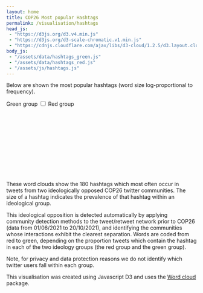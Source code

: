 ```yaml
---
layout: home
title: COP26 Most popular Hashtags
permalink: /visualisation/hashtags
head_js:
 - "https://d3js.org/d3.v4.min.js"
 - "https://d3js.org/d3-scale-chromatic.v1.min.js"
 - "https://cdnjs.cloudflare.com/ajax/libs/d3-cloud/1.2.5/d3.layout.cloud.js"
body_js:
 - "/assets/data/hashtags_green.js"
 - "/assets/data/hashtags_red.js"
 - "/assets/js/hashtags.js"
---
```


Below are shown the most popular hashtags (word size log-proportional to frequency).

<div class="toggle">
  <span class="green">Green group</span>
  <label class="switch"><input type="checkbox" onclick="Redraw(this)"><span class="slider"></span></label>
  <span class="red">Red group</span>
</div>

<svg id="redCloud" style="display: none">
</svg>
<svg id="greenCloud">
</svg>

<p>&nbsp;</p>
<p class="small">These word clouds show the 180 hashtags which most often occur in tweets from two ideologically opposed COP26 twitter communities. The size of a hashtag indicates the prevalence of that hashtag within an ideological group.</p>
<p class="small">This ideological opposition is detected automatically by applying community detection methods to the tweet/retweet network prior to COP26 (data from 01/06/2021 to 20/10/2021), and identifying the communities whose interactions exhibit the clearest separation.  Words are coded from red to green, depending on the proportion tweets which contain the hashtag in each of the two ideology groups (the red group and the green group).</p>
<p class="small">Note, for privacy and data protection reasons we do not identify which twitter users fall within each group.</p>

<p class="small">This visualisation was created using Javascript D3 and uses the <a href="https://www.jasondavies.com/wordcloud/" target="_blank">Word cloud</a> package.</p>

